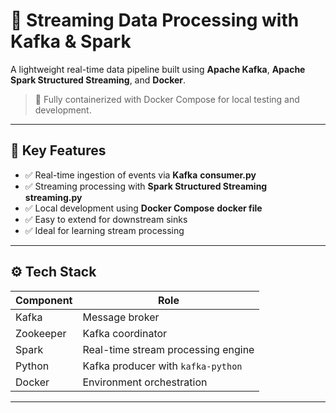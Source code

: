 # 🚀 Streaming Data Processing with Kafka & Spark

A lightweight real-time data pipeline built using **Apache Kafka**, **Apache Spark Structured Streaming**, and **Docker**.

> 🐳 Fully containerized with Docker Compose for local testing and development.

---

## 📌 Key Features

- ✅ Real-time ingestion of events via **Kafka**     **consumer.py**
- ✅ Streaming processing with **Spark Structured Streaming**    **streaming.py**
- ✅ Local development using **Docker Compose**    **docker file**
- ✅ Easy to extend for downstream sinks
- ✅ Ideal for learning stream processing

---

## ⚙️ Tech Stack

| Component  | Role                                      |
|------------|-------------------------------------------|
| Kafka      | Message broker                            |
| Zookeeper  | Kafka coordinator                         |
| Spark      | Real-time stream processing engine        |
| Python     | Kafka producer with `kafka-python`        |
| Docker     | Environment orchestration                 |

---


